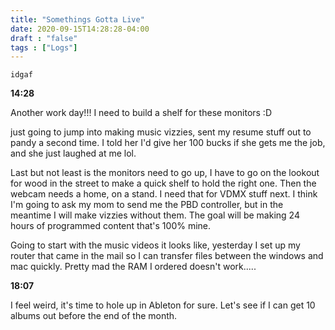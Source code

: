 ```yaml
---
title: "Somethings Gotta Live"
date: 2020-09-15T14:28:28-04:00
draft : "false"
tags : ["Logs"]
---
```

```
idgaf
```

<!--more-->

**14:28**

Another work day!!! I need to build a shelf for these monitors :D

just going to jump into making music vizzies, sent my resume stuff out to pandy a second time. I told her I'd give her 100 bucks if she gets me the job, and she just laughed at me lol.

Last but not least is the monitors need to go up, I have to go on the lookout for wood in the street to make a quick shelf to hold the right one. Then the webcam needs a home, on a stand. I need that for VDMX stuff next. I think I'm going to ask my mom to send me the PBD controller, but in the meantime I will make vizzies without them. The goal will be making 24 hours of programmed content that's 100% mine.

Going to start with the music videos it looks like, yesterday I set up my router that came in the mail so I can transfer files between the windows and mac quickly. Pretty mad the RAM I ordered doesn't work.....


**18:07**

I feel weird, it's time to hole up in Ableton for sure. Let's see if I can get 10 albums out before the end of the month. 

<!--

| Dailies        | Questions           | Answers  |
| ------------- |:-------------:| -----:|
| Read()      | *What did you read?* | X |
| Write()      | *What did you write?*      |   X |
| Create() | *What did you make?*      |    X |
| Exercise() | *Dance workout (or otherwise?)*      |    X |
| Audio() | *You recorded what:*      |    X |
| Video() | *You filmed what:*      |    X |
| Finish() | *You bounced what track:*      |    X |
| Live() | *You sang what live:*      |    X |
| Finish2() | *You made what visuals*      |    X |
| Phone() | *You called who:*      |    X |
| Share() | *Uploaded what to archive:*      |    X |
| PBD() | *You did what for PBD?*      |    X |
| Web() | *You did what to POLIW.AT?*      |    X |
| Love&Legacy() | *You did what for friends/fam?*      |    X |
| God() | *You're grateful for what?*      |    X |
<sub>v1.0</sub>

 -->
